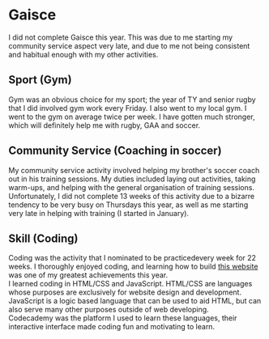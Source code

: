 <html>
<body>
  <h1>Gaisce</h1>
    <p>I did not complete Gaisce this year. This was due to me starting my community service aspect very late, and due to me not being consistent and habitual enough with my other activities.</p>
    <h2>Sport (Gym)</h2>
      <p>Gym was an obvious choice for my sport; the year of TY and senior rugby that I did involved gym work every Friday. I also went to my local gym. I went to the gym on average twice per week. I have gotten much stronger, which will definitely help me with rugby, GAA and soccer.</p>
    <h2>Community Service (Coaching in soccer)</h2>
      <p>My community service activity involved helping my brother's soccer coach out in his training sessions. My duties included laying out activities, taking warm-ups, and helping with the general organisation of training sessions.<br>Unfortunately, I did not complete 13 weeks of this activity due to a bizarre tendency to be very busy on Thursdays this year, as well as me starting very late in helping with training (I started in January).</p>
    <h2>Skill (Coding)</h2>
      <p>Coding was the activity that I nominated to be practicedevery week for 22 weeks. I thoroughly enjoyed coding, and learning how to build <a href = "/" target = "_blank">this website</a> was one of my greatest achievements this year.<br>I learned coding in HTML/CSS and JavaScript. HTML/CSS are languages whose purposes are exclusively for website design and development. JavaScript is a logic based language that can be used to aid HTML, but can also serve many other purposes outside of web developing.<br>Codecademy was the platform I used to learn these languages, their interactive interface made coding fun and motivating to learn.</p>
</body>
</html>
